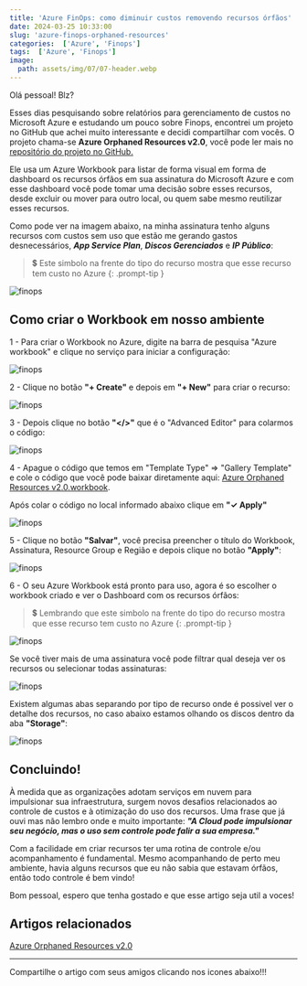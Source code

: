 ```yaml
---
title: 'Azure FinOps: como diminuir custos removendo recursos órfãos'
date: 2024-03-25 10:33:00
slug: 'azure-finops-orphaned-resources'
categories:  ['Azure', 'Finops']
tags:  ['Azure', 'Finops']
image:
  path: assets/img/07/07-header.webp
---
```


Olá pessoal! Blz?

Esses dias pesquisando sobre relatórios para gerenciamento de custos no Microsoft Azure e estudando um pouco sobre Finops, encontrei um projeto no GitHub que achei muito interessante e decidi compartilhar com vocês. O projeto chama-se **Azure Orphaned Resources v2.0**, você pode ler mais no <a href="https://github.com/dolevshor/azure-orphan-resources" target="_blank">repositório do projeto no GitHub.</a> 

Ele usa um Azure Workbook para listar de forma visual em forma de dashboard os recursos órfãos em sua assinatura do Microsoft Azure e com esse dashboard você pode tomar uma decisão sobre esses recursos, desde excluir ou mover para outro local, ou quem sabe mesmo reutilizar esses recursos.

Como pode ver na imagem abaixo, na minha assinatura  tenho alguns recursos com custos sem uso que estão me gerando gastos desnecessários, ***App Service Plan***, ***Discos Gerenciados*** e ***IP Público***:

> 💲 Este simbolo na frente do tipo do recurso  mostra que esse recurso tem custo no Azure
{: .prompt-tip }

![finops](/assets/img/07/01.png)

## Como criar o Workbook em nosso ambiente

1 - Para criar o Workbook no Azure, digite na barra de pesquisa "Azure workbook" e clique no serviço para iniciar a configuração:

![finops](/assets/img/07/02.png)

2 - Clique no botão **"+ Create"** e depois em **"+ New"** para criar o recurso:

![finops](/assets/img/07/03.png)

3 - Depois clique no botão  **"</>"** que é o "Advanced Editor" para colarmos o código:

![finops](/assets/img/07/04.png)

4 - Apague o código que temos em "Template Type" => "Gallery Template" e cole o código que você pode baixar diretamente aqui: <a href="/assets/img/07/Azure_Orphaned_Resources_v2.0.workbook" target="_blank">Azure Orphaned Resources v2.0.workbook</a>.

Após colar o código no local informado abaixo clique em **"✓  Apply"**

![finops](/assets/img/07/05.png)

5 - Clique no botão **"Salvar"**, você precisa preencher o título do Workbook, Assinatura, Resource Group e Região e depois clique no botão **"Apply"**:

![finops](/assets/img/07/06.png)

6 - O seu Azure Workbook está pronto para uso, agora é so escolher o workbook criado e ver o Dashboard com os recursos órfãos:

> 💲 Lembrando que este simbolo na frente do tipo do recurso mostra que esse recurso tem custo no Azure
{: .prompt-tip }

![finops](/assets/img/07/09.PNG)

Se você tiver mais de uma assinatura você pode filtrar qual deseja ver os recursos ou selecionar todas assinaturas:

![finops](/assets/img/07/07.png)

Existem algumas abas separando por tipo de recurso onde é possivel ver o detalhe dos recursos, no caso abaixo estamos olhando os discos dentro da aba **"Storage"**:

![finops](/assets/img/07/08.png)

## Concluindo!

À medida que as organizações adotam serviços em nuvem para impulsionar sua infraestrutura, surgem novos desafios relacionados ao controle de custos e à otimização do uso dos recursos. Uma frase que já ouvi mas não lembro onde e muito importante: ***"A Cloud pode impulsionar seu negócio, mas o uso sem controle pode falir a sua empresa."***

Com a facilidade em criar recursos ter uma rotina de controle e/ou acompanhamento é fundamental. Mesmo acompanhando de perto meu ambiente, havia alguns recursos que eu não sabia que estavam órfãos, então todo controle é bem vindo!

Bom pessoal, espero que tenha gostado e que esse artigo seja util a voces!

## Artigos relacionados

<a href="https://github.com/dolevshor/azure-orphan-resources" target="_blank">Azure Orphaned Resources v2.0</a> 

<hr>

Compartilhe o artigo com seus amigos clicando nos icones abaixo!!!